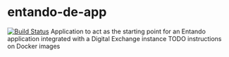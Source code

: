 # entando-de-app
[![Build Status](https://jenkins.entandocloud.com/buildStatus/icon?job=de-entando-de-app-pr)](https://jenkins.entandocloud.com/job/de-entando-de-app-pr/)
Application to act as the starting point for an Entando application integrated with a Digital Exchange instance
TODO instructions on Docker images
